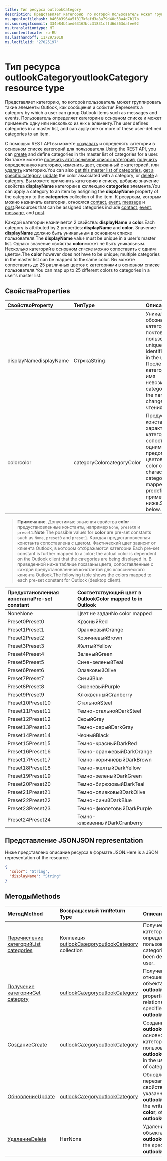 ```yaml
---
title: Тип ресурса outlookCategory
description: Представляет категорию, по которой пользователь может группировать такие элементы Outlook, как сообщения и события. Пользователь определяет категории в главном списке и можно применить одно или несколько из следующих пользовательских
ms.openlocfilehash: b466b3964a5f817bfafd3a8a79d40c58a4d7b17b
ms.sourcegitcommit: 334e84b4aed63162bcc31831cffd6d363dafee02
ms.translationtype: MT
ms.contentlocale: ru-RU
ms.lasthandoff: 11/29/2018
ms.locfileid: "27025197"
---
```

# <a name="outlookcategory-resource-type"></a><span data-ttu-id="7dac1-104">Тип ресурса outlookCategory</span><span class="sxs-lookup"><span data-stu-id="7dac1-104">outlookCategory resource type</span></span>


<span data-ttu-id="7dac1-105">Представляет категорию, по которой пользователь может группировать такие элементы Outlook, как сообщения и события.</span><span class="sxs-lookup"><span data-stu-id="7dac1-105">Represents a category by which a user can group Outlook items such as messages and events.</span></span> <span data-ttu-id="7dac1-106">Пользователь определяет категории в основном списке и может применить одну или несколько из них к элементу.</span><span class="sxs-lookup"><span data-stu-id="7dac1-106">The user defines categories in a master list, and can apply one or more of these user-defined categories to an item.</span></span> 

<span data-ttu-id="7dac1-107">С помощью REST API вы можете [создавать](../api/outlookuser-post-mastercategories.md) и определять категории в основном списке категорий для пользователя.</span><span class="sxs-lookup"><span data-stu-id="7dac1-107">Using the REST API, you can [create](../api/outlookuser-post-mastercategories.md) and define categories in the master list of categories for a user.</span></span> <span data-ttu-id="7dac1-108">Вы также можете [получить этот основной список категорий](../api/outlookuser-list-mastercategories.md), [получить определенную категорию](../api/outlookcategory-get.md), [изменить](../api/outlookcategory-update.md) цвет, связанный с категорией, или [удалить](../api/outlookcategory-delete.md) категорию.</span><span class="sxs-lookup"><span data-stu-id="7dac1-108">You can also [get this master list of categories](../api/outlookuser-list-mastercategories.md), [get a specific category](../api/outlookcategory-get.md), [update](../api/outlookcategory-update.md) the color associated with a category, or [delete](../api/outlookcategory-delete.md) a category.</span></span> <span data-ttu-id="7dac1-109">Вы можете применить категорию к списку, добавив значение свойства **displayName** категории в коллекцию **categories** элемента.</span><span class="sxs-lookup"><span data-stu-id="7dac1-109">You can apply a category to an item by assigning the **displayName** property of the category to the **categories** collection of the item.</span></span>
<span data-ttu-id="7dac1-110">К ресурсам, которым можно назначать категории, относятся [contact](contact.md), [event](event.md), [message](message.md) и [post](post.md).</span><span class="sxs-lookup"><span data-stu-id="7dac1-110">Resources that can be assigned categories include [contact](contact.md), [event](event.md), [message](message.md), and [post](post.md).</span></span>   

<span data-ttu-id="7dac1-111">Каждой категории назначается 2 свойства: **displayName** и **color**.</span><span class="sxs-lookup"><span data-stu-id="7dac1-111">Each category is attributed by 2 properties: **displayName** and **color**.</span></span> <span data-ttu-id="7dac1-112">Значение **displayName** должно быть уникальным в основном списке пользователя.</span><span class="sxs-lookup"><span data-stu-id="7dac1-112">The **displayName** value must be unique in a user's master list.</span></span> <span data-ttu-id="7dac1-113">Однако значение свойства **color** может не быть уникальным. Несколько категорий в основном списке можно сопоставить с одним цветом.</span><span class="sxs-lookup"><span data-stu-id="7dac1-113">The **color** however does not have to be unique; multiple categories in the master list can be mapped to the same color.</span></span> <span data-ttu-id="7dac1-114">Вы можете сопоставить до 25 различных цветов с категориями в основном списке пользователя.</span><span class="sxs-lookup"><span data-stu-id="7dac1-114">You can map up to 25 different colors to categories in a user's master list.</span></span>

## <a name="properties"></a><span data-ttu-id="7dac1-115">Свойства</span><span class="sxs-lookup"><span data-stu-id="7dac1-115">Properties</span></span>
| <span data-ttu-id="7dac1-116">Свойство</span><span class="sxs-lookup"><span data-stu-id="7dac1-116">Property</span></span>     | <span data-ttu-id="7dac1-117">Тип</span><span class="sxs-lookup"><span data-stu-id="7dac1-117">Type</span></span>   |<span data-ttu-id="7dac1-118">Описание</span><span class="sxs-lookup"><span data-stu-id="7dac1-118">Description</span></span>|
|:---------------|:--------|:----------|
|<span data-ttu-id="7dac1-119">displayName</span><span class="sxs-lookup"><span data-stu-id="7dac1-119">displayName</span></span>|<span data-ttu-id="7dac1-120">Строка</span><span class="sxs-lookup"><span data-stu-id="7dac1-120">String</span></span>|<span data-ttu-id="7dac1-121">Уникальное имя, обозначающее категорию в почтовом ящике пользователя.</span><span class="sxs-lookup"><span data-stu-id="7dac1-121">A unique name that identifies a category in the user's mailbox.</span></span> <span data-ttu-id="7dac1-122">После создания категории изменить имя невозможно.</span><span class="sxs-lookup"><span data-stu-id="7dac1-122">After a category is created, the name cannot be changed.</span></span> <span data-ttu-id="7dac1-123">Только для чтения.</span><span class="sxs-lookup"><span data-stu-id="7dac1-123">Read-only.</span></span>|
|<span data-ttu-id="7dac1-124">color</span><span class="sxs-lookup"><span data-stu-id="7dac1-124">color</span></span>|<span data-ttu-id="7dac1-125">categoryColor</span><span class="sxs-lookup"><span data-stu-id="7dac1-125">categoryColor</span></span>|<span data-ttu-id="7dac1-126">Предустановленная константа, которая характеризует категорию и сопоставлена с одним из 25 предопределенных цветов.</span><span class="sxs-lookup"><span data-stu-id="7dac1-126">A pre-set color constant that characterizes a category, and that is mapped to one of 25 predefined colors.</span></span> <span data-ttu-id="7dac1-127">См. примечание ниже.</span><span class="sxs-lookup"><span data-stu-id="7dac1-127">See the note below.</span></span> |

> <span data-ttu-id="7dac1-128">**Примечание**. Допустимые значения свойства **color** — предустановленные константы, например `None`, `preset0` и `preset1`.</span><span class="sxs-lookup"><span data-stu-id="7dac1-128">**Note** The possible values for **color** are pre-set constants such as `None`, `preset0` and `preset1`.</span></span> <span data-ttu-id="7dac1-129">Каждая предустановленная константа сопоставлена с цветом. Фактический цвет зависит от клиента Outlook, в котором отображаются категории.</span><span class="sxs-lookup"><span data-stu-id="7dac1-129">Each pre-set constant is further mapped to a color; the actual color is dependent on the Outlook client that the categories are being displayed in.</span></span> <span data-ttu-id="7dac1-130">В приведенной ниже таблице показаны цвета, сопоставленные с каждой предустановленной константой для классического клиента Outlook.</span><span class="sxs-lookup"><span data-stu-id="7dac1-130">The following table shows the colors mapped to each pre-set constant for Outlook (desktop client).</span></span> 

| <span data-ttu-id="7dac1-131">Предустановленная константа</span><span class="sxs-lookup"><span data-stu-id="7dac1-131">Pre-set constant</span></span>  | <span data-ttu-id="7dac1-132">Соответствующий цвет в Outlook</span><span class="sxs-lookup"><span data-stu-id="7dac1-132">Color mapped to in Outlook</span></span> |
|:---------------|:--------|
| <span data-ttu-id="7dac1-133">None</span><span class="sxs-lookup"><span data-stu-id="7dac1-133">None</span></span> | <span data-ttu-id="7dac1-134">Цвет не задан</span><span class="sxs-lookup"><span data-stu-id="7dac1-134">No color mapped</span></span> |
| <span data-ttu-id="7dac1-135">Preset0</span><span class="sxs-lookup"><span data-stu-id="7dac1-135">Preset0</span></span> | <span data-ttu-id="7dac1-136">Красный</span><span class="sxs-lookup"><span data-stu-id="7dac1-136">Red</span></span> |
| <span data-ttu-id="7dac1-137">Preset1</span><span class="sxs-lookup"><span data-stu-id="7dac1-137">Preset1</span></span> | <span data-ttu-id="7dac1-138">Оранжевый</span><span class="sxs-lookup"><span data-stu-id="7dac1-138">Orange</span></span> |
| <span data-ttu-id="7dac1-139">Preset2</span><span class="sxs-lookup"><span data-stu-id="7dac1-139">Preset2</span></span> | <span data-ttu-id="7dac1-140">Коричневый</span><span class="sxs-lookup"><span data-stu-id="7dac1-140">Brown</span></span> |
| <span data-ttu-id="7dac1-141">Preset3</span><span class="sxs-lookup"><span data-stu-id="7dac1-141">Preset3</span></span> | <span data-ttu-id="7dac1-142">Желтый</span><span class="sxs-lookup"><span data-stu-id="7dac1-142">Yellow</span></span> |
| <span data-ttu-id="7dac1-143">Preset4</span><span class="sxs-lookup"><span data-stu-id="7dac1-143">Preset4</span></span> | <span data-ttu-id="7dac1-144">Зеленый</span><span class="sxs-lookup"><span data-stu-id="7dac1-144">Green</span></span> |
| <span data-ttu-id="7dac1-145">Preset5</span><span class="sxs-lookup"><span data-stu-id="7dac1-145">Preset5</span></span> | <span data-ttu-id="7dac1-146">Сине-зеленый</span><span class="sxs-lookup"><span data-stu-id="7dac1-146">Teal</span></span> |
| <span data-ttu-id="7dac1-147">Preset6</span><span class="sxs-lookup"><span data-stu-id="7dac1-147">Preset6</span></span> | <span data-ttu-id="7dac1-148">Оливковый</span><span class="sxs-lookup"><span data-stu-id="7dac1-148">Olive</span></span> |
| <span data-ttu-id="7dac1-149">Preset7</span><span class="sxs-lookup"><span data-stu-id="7dac1-149">Preset7</span></span> | <span data-ttu-id="7dac1-150">Синий</span><span class="sxs-lookup"><span data-stu-id="7dac1-150">Blue</span></span> |
| <span data-ttu-id="7dac1-151">Preset8</span><span class="sxs-lookup"><span data-stu-id="7dac1-151">Preset8</span></span> | <span data-ttu-id="7dac1-152">Сиреневый</span><span class="sxs-lookup"><span data-stu-id="7dac1-152">Purple</span></span> |
| <span data-ttu-id="7dac1-153">Preset9</span><span class="sxs-lookup"><span data-stu-id="7dac1-153">Preset9</span></span> | <span data-ttu-id="7dac1-154">Клюквенный</span><span class="sxs-lookup"><span data-stu-id="7dac1-154">Cranberry</span></span> |
| <span data-ttu-id="7dac1-155">Preset10</span><span class="sxs-lookup"><span data-stu-id="7dac1-155">Preset10</span></span> | <span data-ttu-id="7dac1-156">Стальной</span><span class="sxs-lookup"><span data-stu-id="7dac1-156">Steel</span></span> |
| <span data-ttu-id="7dac1-157">Preset11</span><span class="sxs-lookup"><span data-stu-id="7dac1-157">Preset11</span></span> | <span data-ttu-id="7dac1-158">Темно-стальной</span><span class="sxs-lookup"><span data-stu-id="7dac1-158">DarkSteel</span></span> |
| <span data-ttu-id="7dac1-159">Preset12</span><span class="sxs-lookup"><span data-stu-id="7dac1-159">Preset12</span></span> | <span data-ttu-id="7dac1-160">Серый</span><span class="sxs-lookup"><span data-stu-id="7dac1-160">Gray</span></span> |
| <span data-ttu-id="7dac1-161">Preset13</span><span class="sxs-lookup"><span data-stu-id="7dac1-161">Preset13</span></span> | <span data-ttu-id="7dac1-162">Темно-серый</span><span class="sxs-lookup"><span data-stu-id="7dac1-162">DarkGray</span></span> |
| <span data-ttu-id="7dac1-163">Preset14</span><span class="sxs-lookup"><span data-stu-id="7dac1-163">Preset14</span></span> | <span data-ttu-id="7dac1-164">Черный</span><span class="sxs-lookup"><span data-stu-id="7dac1-164">Black</span></span> |
| <span data-ttu-id="7dac1-165">Preset15</span><span class="sxs-lookup"><span data-stu-id="7dac1-165">Preset15</span></span> | <span data-ttu-id="7dac1-166">Темно-красный</span><span class="sxs-lookup"><span data-stu-id="7dac1-166">DarkRed</span></span> |
| <span data-ttu-id="7dac1-167">Preset16</span><span class="sxs-lookup"><span data-stu-id="7dac1-167">Preset16</span></span> | <span data-ttu-id="7dac1-168">Темно-оранжевый</span><span class="sxs-lookup"><span data-stu-id="7dac1-168">DarkOrange</span></span> |
| <span data-ttu-id="7dac1-169">Preset17</span><span class="sxs-lookup"><span data-stu-id="7dac1-169">Preset17</span></span> | <span data-ttu-id="7dac1-170">Темно-коричневый</span><span class="sxs-lookup"><span data-stu-id="7dac1-170">DarkBrown</span></span> |
| <span data-ttu-id="7dac1-171">Preset18</span><span class="sxs-lookup"><span data-stu-id="7dac1-171">Preset18</span></span> | <span data-ttu-id="7dac1-172">Темно-желтый</span><span class="sxs-lookup"><span data-stu-id="7dac1-172">DarkYellow</span></span> |
| <span data-ttu-id="7dac1-173">Preset19</span><span class="sxs-lookup"><span data-stu-id="7dac1-173">Preset19</span></span> | <span data-ttu-id="7dac1-174">Темно-зеленый</span><span class="sxs-lookup"><span data-stu-id="7dac1-174">DarkGreen</span></span> |
| <span data-ttu-id="7dac1-175">Preset20</span><span class="sxs-lookup"><span data-stu-id="7dac1-175">Preset20</span></span> | <span data-ttu-id="7dac1-176">Темно-бирюзовый</span><span class="sxs-lookup"><span data-stu-id="7dac1-176">DarkTeal</span></span> |
| <span data-ttu-id="7dac1-177">Preset21</span><span class="sxs-lookup"><span data-stu-id="7dac1-177">Preset21</span></span> | <span data-ttu-id="7dac1-178">Темно-оливковый</span><span class="sxs-lookup"><span data-stu-id="7dac1-178">DarkOlive</span></span> |
| <span data-ttu-id="7dac1-179">Preset22</span><span class="sxs-lookup"><span data-stu-id="7dac1-179">Preset22</span></span> | <span data-ttu-id="7dac1-180">Темно-синий</span><span class="sxs-lookup"><span data-stu-id="7dac1-180">DarkBlue</span></span> |
| <span data-ttu-id="7dac1-181">Preset23</span><span class="sxs-lookup"><span data-stu-id="7dac1-181">Preset23</span></span> | <span data-ttu-id="7dac1-182">Темно-фиолетовый</span><span class="sxs-lookup"><span data-stu-id="7dac1-182">DarkPurple</span></span> |
| <span data-ttu-id="7dac1-183">Preset24</span><span class="sxs-lookup"><span data-stu-id="7dac1-183">Preset24</span></span> | <span data-ttu-id="7dac1-184">Темно-клюквенный</span><span class="sxs-lookup"><span data-stu-id="7dac1-184">DarkCranberry</span></span> |

## <a name="json-representation"></a><span data-ttu-id="7dac1-185">Представление JSON</span><span class="sxs-lookup"><span data-stu-id="7dac1-185">JSON representation</span></span>
<span data-ttu-id="7dac1-186">Ниже представлено описание ресурса в формате JSON.</span><span class="sxs-lookup"><span data-stu-id="7dac1-186">Here is a JSON representation of the resource.</span></span>

<!-- {
  "blockType": "resource",
  "optionalProperties": [

  ],
  "baseType": "microsoft.graph.entity",
  "@odata.type": "microsoft.graph.outlookCategory"
}-->

```json
{
  "color": "String",
  "displayName": "String"
}

```

## <a name="methods"></a><span data-ttu-id="7dac1-187">Методы</span><span class="sxs-lookup"><span data-stu-id="7dac1-187">Methods</span></span>
| <span data-ttu-id="7dac1-188">Метод</span><span class="sxs-lookup"><span data-stu-id="7dac1-188">Method</span></span>           | <span data-ttu-id="7dac1-189">Возвращаемый тип</span><span class="sxs-lookup"><span data-stu-id="7dac1-189">Return Type</span></span>    |<span data-ttu-id="7dac1-190">Описание</span><span class="sxs-lookup"><span data-stu-id="7dac1-190">Description</span></span>|
|:---------------|:--------|:----------|
|[<span data-ttu-id="7dac1-191">Перечисление категорий</span><span class="sxs-lookup"><span data-stu-id="7dac1-191">List categories</span></span>](../api/outlookuser-list-mastercategories.md) | <span data-ttu-id="7dac1-192">Коллекция [outlookCategory](../resources/outlookcategory.md)</span><span class="sxs-lookup"><span data-stu-id="7dac1-192">[outlookCategory](../resources/outlookcategory.md) collection</span></span> |<span data-ttu-id="7dac1-193">Получение всех категорий, определенных для пользователя.</span><span class="sxs-lookup"><span data-stu-id="7dac1-193">Get all the categories that have been defined for the user.</span></span>|
|[<span data-ttu-id="7dac1-194">Получение категории</span><span class="sxs-lookup"><span data-stu-id="7dac1-194">Get category</span></span>](../api/outlookcategory-get.md) | [<span data-ttu-id="7dac1-195">outlookCategory</span><span class="sxs-lookup"><span data-stu-id="7dac1-195">outlookCategory</span></span>](../resources/outlookcategory.md) |<span data-ttu-id="7dac1-196">Получение свойств и отношений указанного объекта **outlookCategory**.</span><span class="sxs-lookup"><span data-stu-id="7dac1-196">Get the properties and relationships of the specified **outlookCategory** object.</span></span>|
|[<span data-ttu-id="7dac1-197">Создание</span><span class="sxs-lookup"><span data-stu-id="7dac1-197">Create</span></span>](../api/outlookuser-post-mastercategories.md) | [<span data-ttu-id="7dac1-198">outlookCategory</span><span class="sxs-lookup"><span data-stu-id="7dac1-198">outlookCategory</span></span>](../resources/outlookcategory.md) |<span data-ttu-id="7dac1-199">Создание объекта **outlookCategory** в основном списке категорий пользователя.</span><span class="sxs-lookup"><span data-stu-id="7dac1-199">Create an **outlookCategory** object in the user's master list of categories.</span></span>|
|[<span data-ttu-id="7dac1-200">Обновление</span><span class="sxs-lookup"><span data-stu-id="7dac1-200">Update</span></span>](../api/outlookcategory-update.md) | [<span data-ttu-id="7dac1-201">outlookCategory</span><span class="sxs-lookup"><span data-stu-id="7dac1-201">outlookCategory</span></span>](../resources/outlookcategory.md) |<span data-ttu-id="7dac1-202">Обновление перезаписываемого свойства **color** указанного объекта **outlookCategory**.</span><span class="sxs-lookup"><span data-stu-id="7dac1-202">Update the writable property, **color**, of the specified **outlookCategory** object.</span></span> |
|[<span data-ttu-id="7dac1-203">Удаление</span><span class="sxs-lookup"><span data-stu-id="7dac1-203">Delete</span></span>](../api/outlookcategory-delete.md) | <span data-ttu-id="7dac1-204">Нет</span><span class="sxs-lookup"><span data-stu-id="7dac1-204">None</span></span> |<span data-ttu-id="7dac1-205">Удаление указанного объекта **outlookCategory**.</span><span class="sxs-lookup"><span data-stu-id="7dac1-205">Delete the specified **outlookCategory** object.</span></span> |


<!-- uuid: 8fcb5dbc-d5aa-4681-8e31-b001d5168d79
2015-10-25 14:57:30 UTC -->
<!-- {
  "type": "#page.annotation",
  "description": "outlookCategory resource",
  "keywords": "",
  "section": "documentation",
  "suppressions": [
      "Warning: /api-reference/v1.0/resources/outlookcategory.md:
      Failed to parse any rows out of table with headers: |Pre-set constant|Color mapped to in Outlook|"
  ],
  "tocPath": ""
}-->
 